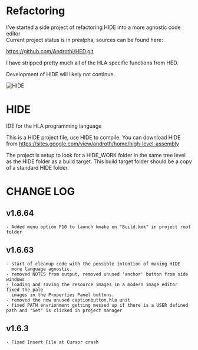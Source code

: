 # Refactoring

I've started a side project of refactoring HIDE into a more agnostic code editor  
Current project status is in prealpha, sources can be found here:  

https://github.com/Androthi/HED.git

I have stripped pretty much all of the HLA specific functions from HED.  

Development of HIDE will likely not continue.

![HIDE](https://user-images.githubusercontent.com/46191274/124802325-d8433800-df25-11eb-85ce-46bf37e12300.png)

# HIDE
IDE for the HLA programming language

This is a HIDE project file, use HIDE to compile.
You can download HIDE from https://sites.google.com/view/androth/home/high-level-assembly

The project is setup to look for a HIDE_WORK folder in the same tree level as the HIDE folder as a build target. This build target folder should be a copy of a standard HIDE folder.


# CHANGE LOG

## v1.6.64
	- Added menu option F10 to launch kmake on "Build.kmk" in project root folder

## v1.6.63
	- start of cleanup code with the possible intention of making HIDE
	  more language agnostic.
	- removed NOTES from output, removed unused 'anchor' button from side windows
	- loading and saving the resource images in a modern image editor fixed the pale
	  images in the Properties Panel buttons.
	- removed the now unused captionbutton.hla unit
	- fixed PATH envrionment getting messed up if there is a USER defined path and "Set" is clicked in project manager

## v1.6.3
	- Fixed Insert File at Cursor crash
	
